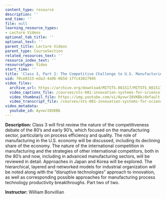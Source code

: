 ```yaml
---
content_type: resource
description: ''
end_time: ''
file: null
learning_resource_types:
- Lecture Videos
optional_tab_title: ''
optional_text: ''
parent_title: Lecture Videos
parent_type: CourseSection
related_resources_text: ''
resource_index_text: ''
resourcetype: Video
start_time: ''
title: 'Class 3, Part 2: The Competitive Challenge to U.S. Manufacturing'
uid: 70ce0315-eda3-4a9b-0b5d-1ffc43827945
video_files:
  archive_url: https://archive.org/download/MITSTS.081S17/MITSTS_081S17_Class03_2_300k.mp4
  video_captions_file: /courses/sts-081-innovation-systems-for-science-technology-energy-manufacturing-and-health-spring-2017/4cfbd319eabd53d2959415cf873e9647_Ayvwr28VKBk.vtt
  video_thumbnail_file: https://img.youtube.com/vi/Ayvwr28VKBk/default.jpg
  video_transcript_file: /courses/sts-081-innovation-systems-for-science-technology-energy-manufacturing-and-health-spring-2017/97090dd873f224916dd8c560d4631fce_Ayvwr28VKBk.pdf
video_metadata:
  youtube_id: Ayvwr28VKBk
---
```


**Description:** Class 3 will first review the nature of the competitiveness debate of the 80’s and early 90’s, which focused on the manufacturing sector, particularly on process efficiency and quality. The role of manufacturing in the U.S. economy will be discussed, including its declining share of the economy. The nature of the international competition in manufacturing and the strategies of other international competitors, both in the 80’s and now, including in advanced manufacturing sectors, will be reviewed in detail. Approaches in Japan and Korea will be explored. The hierarchical, layered and networked models for industrial organization will be noted along with the “disruptive technologies” approach to innovation, as well as corresponding possible approaches for manufacturing process technology productivity breakthroughs. Part two of two.

**Instructor:** William Bonvillian